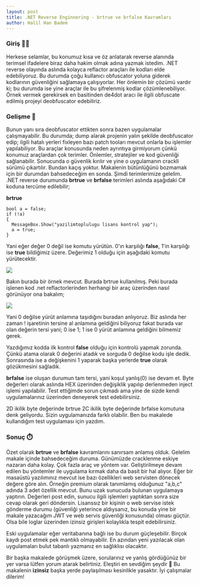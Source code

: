 ```yaml
---
layout: post
title: .NET Reverse Enginnering - brtrue ve brfalse Kavramları
author: Halil Han Badem
---
```


### Giriş 👨‍💻 
Herkese selamlar,
bu konumuz kısa ve öz anlatarak reverse alanında terimsel ifadelere biraz daha hakim olmak adına yazmak istedim. 
.NET reverse olayında aslında kolayca reflactor araçları ile kodları elde edebiliyoruz. 
Bu durumda çoğu kullanıcı obfuscator yoluna giderek kodlarının güvenliğini sağlamaya çalışıyorlar.
Her önlemin bir çözümü vardır ki; bu durumda ise yine araçlar ile bu şifrelenmiş kodlar çözümlenebiliyor. 
Örnek vermek gerekirsek en basitinden de4dot aracı ile ilgili obfuscate edilmiş projeyi deobfuscator edebiliriz. 
  
### Gelişme 👾 
Bunun yanı sıra deobfuscator ettikten sonra bazen uygulamalar çalışmayabilir. Bu durumda; dump alarak projenin yalın şekilde deobfuscator edip; ilgili hatalı yerleri fixleyen bazı patch tooları mevcut onlarla bu işlemler yapılabiliyor.
Bu araçlar konusunda neden ayrıntıya girmiyorum çünkü konumuz araçlardan çok terimler. Önlemler, stratejiler ve kod güvenliği sağlanabilir. Sonucunda o güvenlik kırılır ve yine o uygulamanın crackli sürümü çıkartılır. Bundan kaçış yoktur. Makalenin bütünlüğünü bozmamak için bir durumdan bahsedeceğim en sonda. Şimdi terimlerimize gelelim. .NET reverse durumunda **brtrue** ve **brfalse** terimleri aslında aşağıdaki C# koduna tercüme edilebilir;

**brtrue**
```
bool a = false;
if (!a)
{
  MessageBox.Show("yazilimtoplulugu lisans kontrol yap");
  a = true;
} 
```
Yani eğer değer 0 değil ise komutu yürütün. 0'ın karşılığı **false**, 1'in karşılığı ise **true** bildiğimiz üzere.
Değerimiz 1 olduğu için aşağıdaki komutu yürütecektir.

![](https://i.imgyukle.com/2020/03/22/JLniyf.png)

Bakın burada bir örnek mevcut. Burada brtrue kullanılmış. Peki burada işlenen kod .net reflactorlerinden herhangi bir araç üzerinden nasıl görünüyor ona bakalım;

![](https://i.imgyukle.com/2020/03/22/JLnq6e.png)

Yani 0 değilse yürüt anlamına taşıdığını buradan anlıyoruz. 
Biz aslında her zaman ! işaretinin tersine al anlamına geldiğini biliyoruz fakat burada var olan değerin tersi yani; 0 ise 1; 1 ise 0 yürüt anlamına geldiğini bilmemiz gerek.

Yazdığımız kodda ilk kontrol **false** olduğu için kontrolü yapmak zorunda. Çünkü atama olarak 0 değerini atadık ve sorguda 0 değilse kodu işle dedik. Sonrasında ise a değişkenini 1 yaparak başka yerlerde **true** olarak gözükmesini sağladık.

**brfalse** ise oluşan durumun tam tersi, yani koşul yanlış(0) ise devam et.
Byte değerleri olarak aslında HEX üzerinden değişiklik yapılıp derlenmeden inject işlemi yapılabilir. 
Test ettiğimde sorun çıkmadı ama yine de sizde kendi uygulamalarınız üzerinden deneyerek test edebilirsiniz.

2D ikilik byte değerinde brtrue
2C ikilik byte değerinde brfalse 
komutuna denk geliyordu. Sizin uygulamanızda farklı olabilir. Ben bu makalede kullandığım test uygulaması için yazdım.

### Sonuç ⏱️
Özet olarak **brtrue** ve **brfalse** kavramlarını sanırsam anlamış olduk. Gelelim makale içinde bahsedeceğim duruma. Günümüzde cracklenme eskiye nazaran daha kolay. Çok fazla araç ve yöntem var. Geliştirilmeye devam edilen bu yöntemler ile uygulama kırmak daha da basit bir hal alıyor. Eğer bir masaüstü yazılımınız mevcut ise bazı özellikleri web servisten dönecek değere göre alın. Örneğin premium olarak tanımlamış olduğunuz "a,b,c" adında 3 adet özellik mevcut. Bunu uzak sunucuda bulunan uygulamaya yaptırın. Değerleri post edin, sunucu ilgili işlemleri yaptıktan sonra size cevap olarak geri döndersin. Lisanssız bir kişinin o web servise istek gönderme durumu (güvenliği yeterince aldıysanız, bu konuda yine bir makale yazacağım JWT ve web servis güvenliği konusunda) olması güçtür. Olsa bile loglar üzerinden izinsiz girişleri kolaylıkla tespit edebilirsiniz. 

Eski uygulamalar eğer veritabanına bağlı ise bu durum güçleşebilir. Birçok kaydı post etmek pek mantıklı olmayabilir. En azından yeni yazılacak olan uygulamaları bulut tabanlı yazmanız en sağlıklısı olacaktır. 

Bir başka makalede görüşmek üzere,
sorularınız ve yanlış gördüğünüz bir yer varsa lütfen yorum atarak belirtiniz. 
Eleştiri en sevdiğim şeydir 🤟
Bu makalenin **izinsiz** başka yerde paylaşılması kesinlikle yasaktır.
İyi çalışmalar dilerim!
